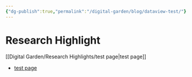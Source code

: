 ```yaml
---
{"dg-publish":true,"permalink":"/digital-garden/blog/dataview-test/"}
---
```



# Research Highlight
[[Digital Garden/Research Highlights/test page\|test page]]



<div><ul class="dataview list-view-ul"><li><span><a data-tooltip-position="top" aria-label="Digital Garden/Research Highlights/test page.md" data-href="Digital Garden/Research Highlights/test page.md" href="Digital Garden/Research Highlights/test page.md" class="internal-link" target="_blank" rel="noopener">test page</a></span></li></ul></div>